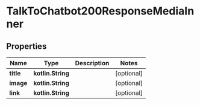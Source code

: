 
# TalkToChatbot200ResponseMediaInner

## Properties
| Name | Type | Description | Notes |
| ------------ | ------------- | ------------- | ------------- |
| **title** | **kotlin.String** |  |  [optional] |
| **image** | **kotlin.String** |  |  [optional] |
| **link** | **kotlin.String** |  |  [optional] |



